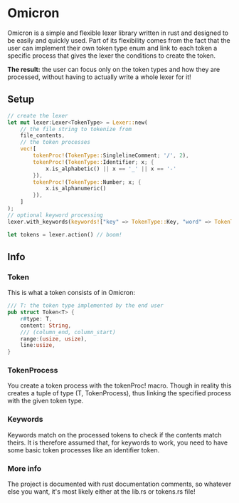 # Omicron

Omicron is a simple and flexible lexer library written in rust and designed to be easily and quickly used. Part of its flexibility comes from the fact that the user can implement their own token type enum and link to each token a specific process that gives the lexer the conditions to create the token. 

**The result:** the user can focus only on the token types and how they are processed, without having to actually write a whole lexer for it!

## Setup

```rust
// create the lexer
let mut lexer:Lexer<TokenType> = Lexer::new(
    // the file string to tokenize from
    file_contents,
    // the token processes
    vec![
        tokenProc!(TokenType::SinglelineComment; '/', 2),
        tokenProc!(TokenType::Identifier; x; {
            x.is_alphabetic() || x == '_' || x == '-'
        }),
        tokenProc!(TokenType::Number; x; {
            x.is_alphanumeric()
        }),
    ]
);
// optional keyword processing
lexer.with_keywords(keywords!["key" => TokenType::Key, "word" => TokenType::Word]);

let tokens = lexer.action() // boom!
```

## Info

### Token
This is what a token consists of in Omicron:
```rust
/// T: the token type implemented by the end user
pub struct Token<T> {
    r#type: T,
    content: String,
    /// (column_end, column_start)
    range:(usize, usize),
    line:usize,
}
```

### TokenProcess
You create a token process with the tokenProc! macro. Though in reality this creates a tuple of type (T, TokenProcess), thus linking the specified process with the given token type.

### Keywords
Keywords match on the processed tokens to check if the contents match theirs. It is therefore assumed that, for keywords to work, you need to have some basic token processes like an identifier token.

### More info
The project is documented with rust documentation comments, so whatever else you want, it's most likely either at the lib.rs or tokens.rs file!
